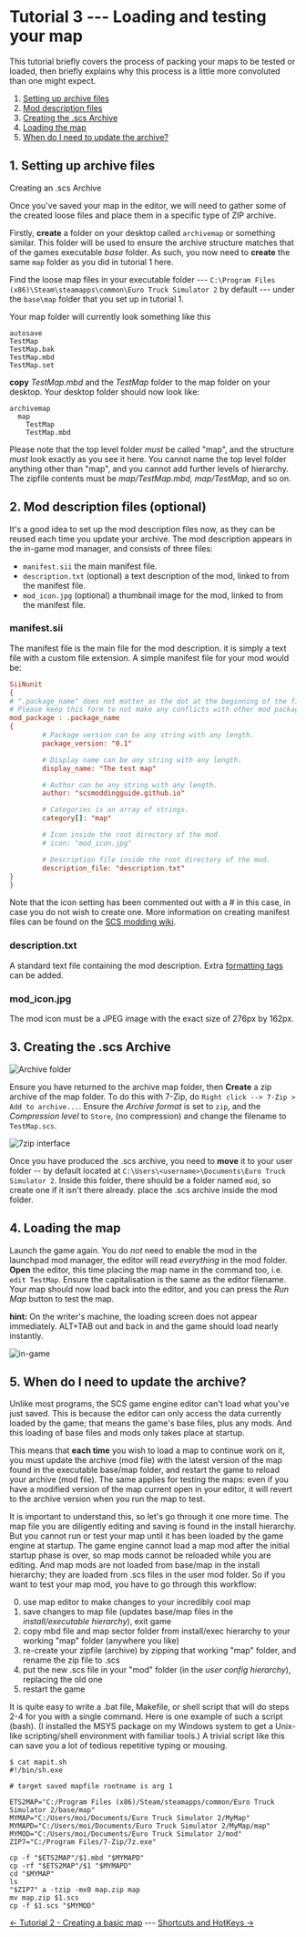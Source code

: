 # Tutorial 3 --- Loading and testing your map

This tutorial briefly covers the process of packing your maps to be tested or loaded, then briefly explains why this process is a little more convoluted than one might expect.

1. [Setting up archive files](#section1)
2. [Mod description files](#section2)
3. [Creating the .scs Archive](#section3)
4. [Loading the map](#section4)
5. [When do I need to update the archive?](#section5)

<a name="section1"></a>
## 1. Setting up archive files

Creating an .scs Archive

Once you've saved your map in the editor, we will need to gather some of the created loose files and place them in a specific type of ZIP archive.

Firstly, **create** a folder on your desktop called ```archivemap``` or something similar. This folder will be used to ensure the archive structure matches that of the games executable _base_ folder. As such, you now need to **create** the same ```map``` folder as you did in tutorial 1 here.

Find the loose map files in your executable folder --- ```C:\Program Files (x86)\Steam\steamapps\common\Euro Truck Simulator 2``` by default --- under the ```base\map``` folder that you set up in tutorial 1.

Your map folder will currently look something like this

```
autosave
TestMap
TestMap.bak
TestMap.mbd
TestMap.set
```
**copy** _TestMap.mbd_ and the _TestMap_ folder to the map folder on your desktop. Your desktop folder should now look like:

```
archivemap
  map
    TestMap
    TestMap.mbd
```

Please note that the top level folder *must* be called "map", and the structure *must* look exactly as you see it here.  You cannot name the top level folder anything other than "map", and you cannot add further levels of hierarchy.  The zipfile contents must be *map/TestMap.mbd, map/TestMap*, and so on.

<a name="section2"></a>
## 2. Mod description files (optional)

It's a good idea to set up the mod description files now, as they can be reused each time you update your archive. The mod description appears in the in-game mod manager, and consists of three files:

- ```manifest.sii``` the main manifest file.
- ```description.txt``` (optional) a text description of the mod, linked to from the manifest file.
- ```mod_icon.jpg``` (optional) a thumbnail image for the mod, linked to from the manifest file.

### manifest.sii

The manifest file is the main file for the mod description. it is simply a text file with a custom file extension. A simple manifest file for your mod would be:

```INI
SiiNunit
{
# ".package_name" does not matter as the dot at the beginning of the file means that this unit is anonymous.
# Please keep this form to not make any conflicts with other mod packages (name collisions).
mod_package : .package_name
{
        # Package version can be any string with any length.
        package_version: "0.1"

        # Display name can be any string with any length.
        display_name: "The test map"

        # Author can be any string with any length.
        author: "scsmoddingguide.github.io"

        # Categories is an array of strings.
        category[]: "map"

        # Icon inside the root directory of the mod.
        # icon: "mod_icon.jpg"

        # Description file inside the root directory of the mod.
        description_file: "description.txt"
}
}
```

Note that the icon setting has been commented out with a # in this case, in case you do not wish to create one. More information on creating manifest files can be found on the [SCS modding wiki](http://modding.scssoft.com/wiki/Documentation/Engine/Mod_manager#Using_the_manifest).

### description.txt
A standard text file containing the mod description. Extra [formatting tags](http://modding.scssoft.com/wiki/Documentation/Engine/Mod_manager#Description_of_your_mod) can be added.

### mod_icon.jpg
The mod icon must be a JPEG image with the exact size of 276px by 162px.

<a name="section3"></a>
## 3. Creating the .scs Archive

![Archive folder](img/3_folder.png)

Ensure you have returned to the archive map folder, then **Create** a zip archive of the map folder. To do this with 7-Zip, do ```Right click --> 7-Zip > Add to archive...```. Ensure the _Archive format_ is set to ```zip```, and the _Compression level_ to ```Store```, (no compression) and change the filename to ```TestMap.scs```.

![7zip interface](img/3_7zip.png)

Once you have produced the .scs archive, you need to **move** it to your user folder -- by default located at ```C:\Users\<username>\Documents\Euro Truck Simulator 2```. Inside this folder, there should be a folder named ```mod```, so create one if it isn't there already. place the .scs archive inside the mod folder.

<a name="section4"></a>
## 4. Loading the map

Launch the game again. You do _not_ need to enable the mod in the launchpad mod manager, the editor will read _everything_ in the mod folder. **Open** the editor, this time placing the map name in the command too, i.e. ```edit TestMap```. Ensure the capitalisation is the same as the editor filename. Your map should now load back into the editor, and you can press the _Run Map_ button to test the map.

**hint:** On the writer's machine, the loading screen does not appear immediately. ALT+TAB out and back in and the game should load nearly instantly.

![in-game](img/3_ingame.jpg)

<a name="section5"></a>
## 5. When do I need to update the archive?

Unlike most programs, the SCS game engine editor can't load what you've just saved. This is because the editor can only access the data currently loaded by the game; that means the game's base files, plus any mods.  And this loading of base files and mods only takes place at startup.

This means that **each time** you wish to load a map to continue work on it, you must update the archive (mod file) with the latest version of the map found in the executable base/map folder, and restart the game to reload your archive (mod file). The same applies for testing the maps: even if you have a modified version of the map current open in your editor, it will revert to the archive version when you run the map to test.

It is important to understand this, so let's go through it one more time.  The map file you are diligently editing and saving is found in the install hierarchy.  But you cannot run or test your map until it has been loaded by the game engine at startup.  The game engine cannot load a map mod after the initial startup phase is over, so map mods cannot be reloaded while you are editing.  And map mods are not loaded from base/map in the install hierarchy;  they are loaded from .scs files in the user mod folder.  So if you want to test your map mod, you have to go through this workflow:

0. use map editor to make changes to your incredibly cool map
1. save changes to map file (updates base/map files in the *install/executable hierarchy*), exit game
2. copy mbd file and map sector folder from install/exec hierarchy to your working "map" folder (anywhere you like)
3. re-create your zipfile (archive) by zipping that working "map" folder, and rename the zip file to .scs
4. put the new .scs file in your "mod" folder (in the *user config hierarchy*), replacing the old one
5. restart the game

It is quite easy to write a .bat file, Makefile, or shell script that will do steps 2-4 for you with a single command.  Here is one example of such a script (bash).  (I installed the MSYS package on my Windows system to get a Unix-like scripting/shell environment with familiar tools.)  A trivial script like this can save you a lot of tedious repetitive typing or mousing.
```
$ cat mapit.sh
#!/bin/sh.exe

# target saved mapfile rootname is arg 1

ETS2MAP="C:/Program Files (x86)/Steam/steamapps/common/Euro Truck Simulator 2/base/map"
MYMAP="C:/Users/moi/Documents/Euro Truck Simulator 2/MyMap"
MYMAPD="C:/Users/moi/Documents/Euro Truck Simulator 2/MyMap/map"
MYMOD="C:/Users/moi/Documents/Euro Truck Simulator 2/mod"
ZIP7="C:/Program Files/7-Zip/7z.exe"

cp -f "$ETS2MAP"/$1.mbd "$MYMAPD"
cp -rf "$ETS2MAP"/$1 "$MYMAPD"
cd "$MYMAP"
ls
"$ZIP7" a -tzip -mx0 map.zip map
mv map.zip $1.scs
cp -f $1.scs "$MYMOD"
```


[<- Tutorial 2 - Creating a basic map](2_firstmap.md) --- [Shortcuts and HotKeys ->](../Shortcuts.md)
